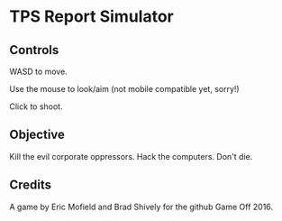 # TPS Report Simulator

## Controls

WASD to move.

Use the mouse to look/aim (not mobile compatible yet, sorry!)

Click to shoot.

## Objective

Kill the evil corporate oppressors. Hack the computers. Don't die.

## Credits

A game by Eric Mofield and Brad Shively for the github Game Off 2016.